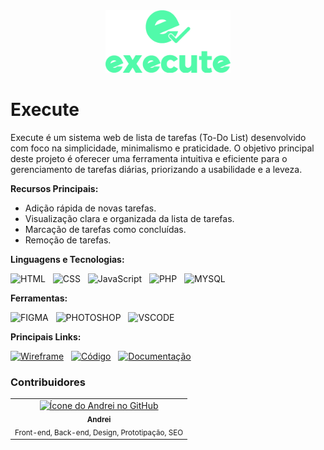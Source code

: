 <div align="center">
<img src="https://github.com/andreiolicar/Execute/blob/main/img/logo/logo%20verde.png" alt="Logo Execute" width="200px">
</div>

# Execute
Execute é um sistema web de lista de tarefas (To-Do List) desenvolvido com foco na simplicidade, minimalismo e praticidade. O objetivo principal deste projeto é oferecer uma ferramenta intuitiva e eficiente para o gerenciamento de tarefas diárias, priorizando a usabilidade e a leveza.

**Recursos Principais:**

* Adição rápida de novas tarefas.
* Visualização clara e organizada da lista de tarefas.
* Marcação de tarefas como concluídas.
* Remoção de tarefas.

**Linguagens e Tecnologias:**

![HTML](https://img.shields.io/badge/HTML-51faaa?style=for-the-badge&logo=html5&logoColor=0D1117) &nbsp;
![CSS](https://img.shields.io/badge/CSS-51faaa?&style=for-the-badge&logo=css3&logoColor=0D1117) &nbsp;
![JavaScript](https://img.shields.io/badge/JavaScript-51faaa?style=for-the-badge&logo=javascript&logoColor=0D1117) &nbsp;
![PHP](https://img.shields.io/badge/php-51faaa.svg?style=for-the-badge&logo=php&logoColor=0D1117) &nbsp;
![MYSQL](https://img.shields.io/badge/MySQL-51faaa?style=for-the-badge&logo=mysql&logoColor=0D1117) &nbsp;

**Ferramentas:**

![FIGMA](https://img.shields.io/badge/Figma-51faaa?style=for-the-badge&logo=figma&logoColor=0D1117) &nbsp;
![PHOTOSHOP](https://img.shields.io/badge/Adobe%20Photoshop-51faaa?style=for-the-badge&logo=Adobe%20Photoshop&logoColor=0D1117) &nbsp;
![VSCODE](https://img.shields.io/badge/VSCode-51faaa?style=for-the-badge&logo=visual%20studio%20code&logoColor=0D1117) &nbsp;

**Principais Links:**

[![Wireframe](https://img.shields.io/badge/Wireframe-51faaa?style=for-the-badge&logoColor=white&color=51faaa)](https://github.com/andreiolicar/Execute) &nbsp;
[![Código](https://img.shields.io/badge/Código-51faaa?style=for-the-badge&logoColor=white&color=51faaa)](https://github.com/andreiolicar/Execute/tree/de9d3594ce045570e566eda83cd37c93b2ab1142/src) &nbsp;
[![Documentação](https://img.shields.io/badge/Documentação-51faaa?style=for-the-badge&logoColor=white&color=51faaa)](https://github.com/andreiolicar/Execute/tree/main/docs) &nbsp;

### Contribuidores 

  <table>
    <tr>
      <td align="center">
        <a href="https://github.com/andreiolicar">
          <img src="https://avatars.githubusercontent.com/u/166918480?v=4" width="100px;" alt="Ícone do Andrei no GitHub"/><br>
          <sub>
            <b>Andrei</b>
          </sub> <br>
        </a>
        <sub>
          Front-end, Back-end, Design, Prototipação, SEO
        </sub>
      </td>

